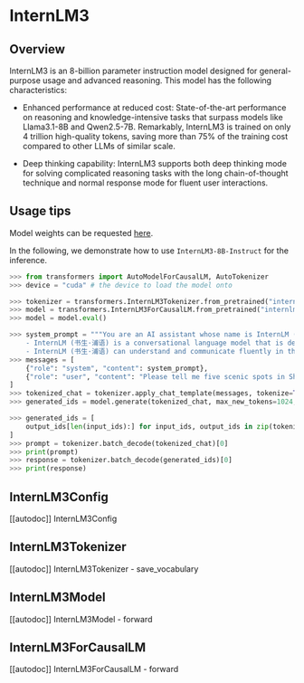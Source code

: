 <!--Copyright 2024 The InternLM Team and The HuggingFace Team. All rights reserved.

Licensed under the Apache License, Version 2.0 (the "License"); you may not use this file except in compliance with
the License. You may obtain a copy of the License at

http://www.apache.org/licenses/LICENSE-2.0

Unless required by applicable law or agreed to in writing, software distributed under the License is distributed on
an "AS IS" BASIS, WITHOUT WARRANTIES OR CONDITIONS OF ANY KIND, either express or implied. See the License for the
specific language governing permissions and limitations under the License.

⚠️ Note that this file is in Markdown but contain specific syntax for our doc-builder (similar to MDX) that may not be
rendered properly in your Markdown viewer.

-->

# InternLM3

## Overview

InternLM3 is an 8-billion parameter instruction model designed for general-purpose usage and advanced reasoning. This model has the following characteristics:

- Enhanced performance at reduced cost: State-of-the-art performance on reasoning and knowledge-intensive tasks that surpass models like Llama3.1-8B and Qwen2.5-7B. Remarkably, InternLM3 is trained on only 4 trillion high-quality tokens, saving more than 75% of the training cost compared to other LLMs of similar scale.

- Deep thinking capability: InternLM3 supports both deep thinking mode for solving complicated reasoning tasks with the long chain-of-thought technique and normal response mode for fluent user interactions.

## Usage tips

Model weights can be requested [here](https://huggingface.co/internlm/internlm3-8b-instruct).

In the following, we demonstrate how to use `InternLM3-8B-Instruct` for the inference.

```python
>>> from transformers import AutoModelForCausalLM, AutoTokenizer
>>> device = "cuda" # the device to load the model onto

>>> tokenizer = transformers.InternLM3Tokenizer.from_pretrained("internlm/internlm3-8b-instruct")
>>> model = transformers.InternLM3ForCausalLM.from_pretrained("internlm/internlm3-8b-instruct", device_map="auto")
>>> model = model.eval()

>>> system_prompt = """You are an AI assistant whose name is InternLM (书生·浦语).
    - InternLM (书生·浦语) is a conversational language model that is developed by Shanghai AI Laboratory (上海人工智能实验室). It is designed to be helpful, honest, and harmless.
    - InternLM (书生·浦语) can understand and communicate fluently in the language chosen by the user such as English and 中文."""
>>> messages = [
    {"role": "system", "content": system_prompt},
    {"role": "user", "content": "Please tell me five scenic spots in Shanghai"},
]
>>> tokenized_chat = tokenizer.apply_chat_template(messages, tokenize=True, add_generation_prompt=True, return_tensors="pt")
>>> generated_ids = model.generate(tokenized_chat, max_new_tokens=1024, temperature=1, repetition_penalty=1.005, top_k=40, top_p=0.8)

>>> generated_ids = [
    output_ids[len(input_ids):] for input_ids, output_ids in zip(tokenized_chat, generated_ids)
]
>>> prompt = tokenizer.batch_decode(tokenized_chat)[0]
>>> print(prompt)
>>> response = tokenizer.batch_decode(generated_ids)[0]
>>> print(response)
```

## InternLM3Config

[[autodoc]] InternLM3Config

## InternLM3Tokenizer

[[autodoc]] InternLM3Tokenizer
    - save_vocabulary

## InternLM3Model

[[autodoc]] InternLM3Model
    - forward

## InternLM3ForCausalLM

[[autodoc]] InternLM3ForCausalLM
    - forward